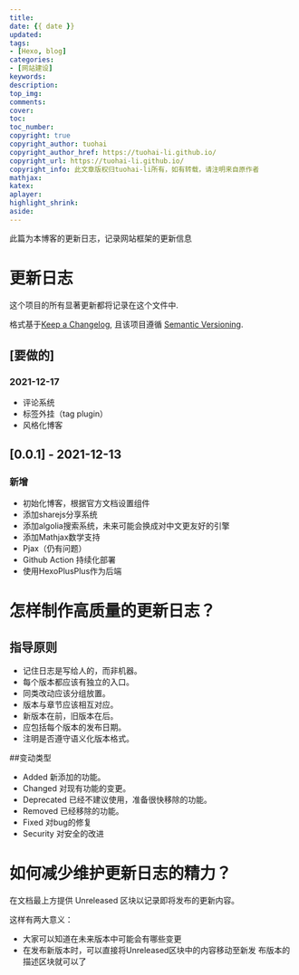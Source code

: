 ```yaml
---
title:
date: {{ date }}
updated:
tags:
- [Hexo, blog]
categories: 
- [网站建设]
keywords:
description:
top_img:
comments: 
cover: 
toc: 
toc_number: 
copyright: true
copyright_author: tuohai
copyright_author_href: https://tuohai-li.github.io/
copyright_url: https://tuohai-li.github.io/
copyright_info: 此文章版权归tuohai-li所有，如有转载，请注明来自原作者
mathjax: 
katex: 
aplayer: 
highlight_shrink: 
aside: 
---
```

此篇为本博客的更新日志，记录网站框架的更新信息

# 更新日志
这个项目的所有显著更新都将记录在这个文件中.

格式基于[Keep a Changelog](https://keepachangelog.com/en/1.0.0/),
且该项目遵循 [Semantic Versioning](https://semver.org/spec/v2.0.0.html).

## [要做的]
### 2021-12-17
- 评论系统
- 标签外挂（tag plugin）
- 风格化博客

## [0.0.1] - 2021-12-13
### 新增
- 初始化博客，根据官方文档设置组件
- 添加sharejs分享系统
- 添加algolia搜索系统，未来可能会换成对中文更友好的引擎
- 添加Mathjax数学支持
- Pjax（仍有问题）
- Github Action 持续化部署
- 使用HexoPlusPlus作为后端

# 怎样制作高质量的更新日志？

## 指导原则

- 记住日志是写给人的，而非机器。
- 每个版本都应该有独立的入口。
- 同类改动应该分组放置。
- 版本与章节应该相互对应。
- 新版本在前，旧版本在后。
- 应包括每个版本的发布日期。
- 注明是否遵守语义化版本格式。

##变动类型

- Added 新添加的功能。
- Changed 对现有功能的变更。
- Deprecated 已经不建议使用，准备很快移除的功能。
- Removed 已经移除的功能。
- Fixed 对bug的修复
- Security 对安全的改进

# 如何减少维护更新日志的精力？

在文档最上方提供 Unreleased 区块以记录即将发布的更新内容。

这样有两大意义：

- 大家可以知道在未来版本中可能会有哪些变更
- 在发布新版本时，可以直接将Unreleased区块中的内容移动至新发 布版本的描述区块就可以了